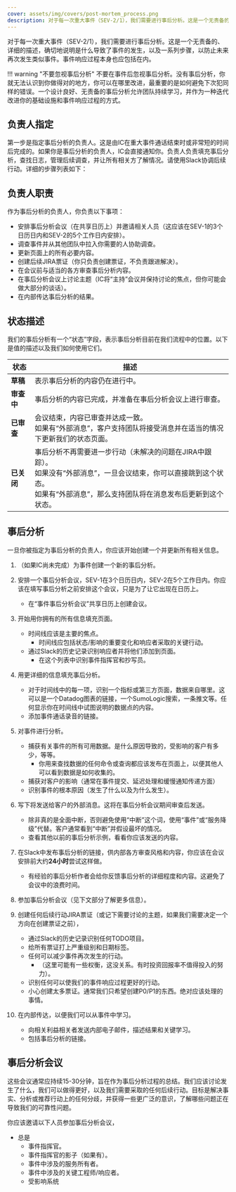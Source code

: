 ```yaml
---
cover: assets/img/covers/post-mortem_process.png
description: 对于每一次重大事件（SEV-2/1），我们需要进行事后分析。这是一个无责备的、详细的描述，确切地说明是什么导致了事件的发生，以及一系列步骤，以防止未来再次发生类似事件。
---
```

对于每一次重大事件（SEV-2/1），我们需要进行事后分析。这是一个无责备的、详细的描述，确切地说明是什么导致了事件的发生，以及一系列步骤，以防止未来再次发生类似事件。事件响应过程本身也应包括在内。

!!! warning "不要忽视事后分析"
    不要在事件后忽视事后分析。没有事后分析，你就无法认识到你做得对的地方，你可以在哪里改进，最重要的是如何避免下次犯同样的错误。一个设计良好、无责备的事后分析允许团队持续学习，并作为一种迭代改进你的基础设施和事件响应过程的方式。

## 负责人指定
第一步是指定事后分析的负责人。这是由IC在重大事件通话结束时或非常短的时间后完成的。如果你是事后分析的负责人，IC会直接通知你。负责人负责填充事后分析，查找日志，管理后续调查，并让所有相关方了解情况。请使用Slack协调后续行动。详细的步骤列表如下：

## 负责人职责
作为事后分析的负责人，你负责以下事项：

* 安排事后分析会议（在共享日历上）并邀请相关人员（这应该在SEV-1的3个日历日内和SEV-2的5个工作日内安排）。
* 调查事件并从其他团队中拉入你需要的人协助调查。
* 更新页面上的所有必要内容。
* 创建后续JIRA票证（你只负责创建票证，不负责跟进解决）。
* 在会议前与适当的各方审查事后分析内容。
* 在事后分析会议上讨论主题（IC将“主持”会议并保持讨论的焦点，但你可能会做大部分的谈话）。
* 在内部传达事后分析的结果。

## 状态描述
我们的事后分析有一个“状态”字段，表示事后分析目前在我们流程中的位置。以下是值的描述以及我们如何使用它们。

| 状态 | 描述 |
|-|-|
| **草稿** | 表示事后分析的内容仍在进行中。 |
| **审查中** | 事后分析的内容已完成，并准备在事后分析会议上进行审查。 |
| **已审查** | 会议结束，内容已审查并达成一致。<br/>如果有“外部消息”，客户支持团队将接受消息并在适当的情况下更新我们的状态页面。 |
| **已关闭** | 事后分析不再需要进一步行动（未解决的问题在JIRA中跟踪）。<br/>如果没有“外部消息”，一旦会议结束，你可以直接跳到这个状态。<br/>如果有“外部消息”，那么支持团队将在消息发布后更新到这个状态。 |

## 事后分析
一旦你被指定为事后分析的负责人，你应该开始创建一个并更新所有相关信息。

1. （如果IC尚未完成）为事件创建一个新的事后分析。

1. 安排一个事后分析会议，SEV-1在3个日历日内，SEV-2在5个工作日内。你应该在填写事后分析之前安排这个会议，只是为了让它出现在日历上。
    * 在“事件事后分析会议”共享日历上创建会议。

1. 开始用你拥有的所有信息填充页面。
    * 时间线应该是主要的焦点。
        * 时间线应包括状态/影响的重要变化和响应者采取的关键行动。
    * 通过Slack的历史记录识别响应者并将他们添加到页面。
        * 在这个列表中识别事件指挥官和抄写员。

1. 用更详细的信息填充事后分析。
    * 对于时间线中的每一项，识别一个指标或第三方页面，数据来自哪里。这可以是一个Datadog图表的链接，一个SumoLogic搜索，一条推文等。任何显示你在时间线中试图说明的数据点的内容。
    * 添加事件通话录音的链接。

1. 对事件进行分析。
    * 捕获有关事件的所有可用数据。是什么原因导致的，受影响的客户有多少，等等。
        * 你用来查找数据的任何命令或查询都应该发布在页面上，以便其他人可以看到数据是如何收集的。
    * 捕获对客户的影响（通常在事件提交、延迟处理和缓慢通知传递方面）
    * 识别事件的根本原因（发生了什么以及为什么发生）。

1. 写下将发送给客户的外部消息。这将在事后分析会议期间审查后发送。
    * 除非真的是全面中断，否则避免使用“中断”这个词，使用“事件”或“服务降级”代替。客户通常看到“中断”并假设最坏的情况。
    * 查看其他以前的事后分析示例，看看你应该发送的内容。

1. 在Slack中发布事后分析的链接，供内部各方审查风格和内容，你应该在会议安排前大约**24小时**尝试这样做。
    * 有经验的事后分析作者会给你反馈事后分析的详细程度和内容。这避免了会议中的浪费时间。

1. 参加事后分析会议（见下文部分了解更多信息）。

1. 创建任何后续行动JIRA票证（或记下需要讨论的主题，如果我们需要决定一个方向在创建票证之前），
    * 通过Slack的历史记录识别任何TODO项目。
    * 给所有票证打上严重级别和日期标签。
    * 任何可以减少事件再次发生的行动。
        * （这里可能有一些权衡，这没关系。有时投资回报率不值得投入的努力）。
    * 识别任何可以使我们的事件响应过程更好的行动。
    * 小心创建太多票证。通常我们只希望创建P0/P1的东西。绝对应该处理的事情。

1. 在内部传达，以便我们可以从事件中学习。
    * 向相关利益相关者发送内部电子邮件，描述结果和关键学习。
    * 包括事后分析的链接。

## 事后分析会议
这些会议通常应持续15-30分钟，旨在作为事后分析过程的总结。我们应该讨论发生了什么，我们可以做得更好，以及我们需要采取的任何后续行动。目标是解决事实、分析或推荐行动上的任何分歧，并获得一些更广泛的意识，了解哪些问题正在导致我们的可靠性问题。

你应该邀请以下人员参加事后分析会议，

* 总是
    * 事件指挥官。
    * 事件指挥官的影子（如果有）。
    * 事件中涉及的服务所有者。
    * 事件中涉及的关键工程师/响应者。
    * 受影响系统